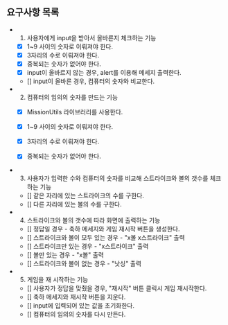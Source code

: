 ## 요구사항 목록

- 1. 사용자에게 input을 받아서 올바른지 체크하는 기능 
  - [x] 1~9 사이의 숫자로 이뤄져야 한다.
  - [x] 3자리의 수로 이뤄져야 한다.
  - [x] 중복되는 숫자가 없어야 한다.
  - [x] input이 올바르지 않는 경우, alert를 이용해 메세지 출력한다.
  - [] input이 올바른 경우, 컴퓨터의 숫자와 비교한다.


- 2. 컴퓨터의 임의의 숫자를 만드는 기능
  - [x] MissionUtils 라이브러리를 사용한다.
  - [x] 1~9 사이의 숫자로 이뤄져야 한다.
  - [x] 3자리의 수로 이뤄져야 한다.
  - [x] 중복되는 숫자가 없어야 한다.


- 3. 사용자가 입력한 수와 컴퓨터의 숫자를 비교해 스트라이크와 볼의 갯수를 체크하는 기능
  - [] 같은 자리에 있는 스트라이크의 수를 구한다.
  - [] 다른 자리에 있는 볼의 수를 구한다.
  

- 4. 스트라이크와 볼의 갯수에 따라 화면에 출력하는 기능
  - [] 정답일 경우 - 축하 메세지와 게임 재시작 버튼을 생성한다.
  - [] 스트라이크와 볼이 모두 있는 경우 - "x볼 x스트라이크" 출력
  - [] 스트라이크만 있는 경우 - "x스트라이크" 출력
  - [] 볼만 있는 경우 - "x볼" 출력
  - [] 스트라이크와 볼이 없는 경우 - "낫싱" 출력


- 5. 게임을 재 시작하는 기능
  - [] 사용자가 정답을 맞췄을 경우, "재시작" 버튼 클릭시 게임 재시작한다. 
  - [] 축하 메세지와 재시작 버튼을 지운다.
  - [] input에 입력되어 있는 값을 초기화한다.
  - [] 컴퓨터의 임의의 숫자를 다시 만든다.